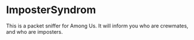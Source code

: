 # ImposterSyndrom
This is a packet sniffer for Among Us. It will inform you who are crewmates, and who are imposters.
